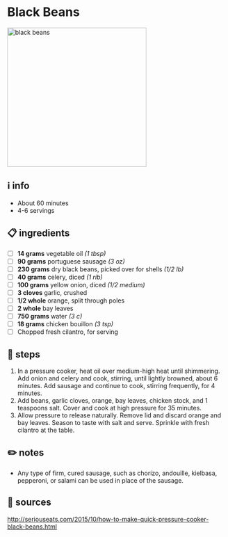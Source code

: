 # Black Beans  
<img src="https://www.seriouseats.com/thmb/52xJg9tUdxmMCco_zFTQGGF4s9Q=/880x0/filters:no_upscale():max_bytes(150000):strip_icc():format(webp)/__opt__aboutcom__coeus__resources__content_migration__serious_eats__seriouseats.com__recipes__images__2015__10__20150921-black-bean-sausage-stew-pressure-cooker-1-4f24f2695ae74574ab3a485e0892116a.jpg" alt="black beans" width="320"/>  

## ℹ️ info  
* About 60 minutes  
* 4-6 servings  

## 📋 ingredients  
- [ ] **14	grams**	vegetable oil *(1 tbsp)*
- [ ] **90	grams**	portuguese sausage *(3 oz)*
- [ ] **230	grams**	dry black beans, picked over for shells *(1/2 lb)*
- [ ] **40	grams**	celery, diced *(1 rib)*
- [ ] **100	grams**	yellow onion, diced *(1/2 medium)*
- [ ] **3	cloves**	garlic, crushed
- [ ] **1/2	whole**	orange, split through poles
- [ ] **2	whole**	bay leaves
- [ ] **750	grams**	water *(3 c)*
- [ ] **18	grams**	chicken bouillon *(3 tsp)*
- [ ] Chopped fresh cilantro, for serving

## 🔪 steps  
1. In a pressure cooker, heat oil over medium-high heat until shimmering. Add onion and celery and cook, stirring, until lightly browned, about 6 minutes. Add sausage and continue to cook, stirring frequently, for 4 minutes.
2. Add beans, garlic cloves, orange, bay leaves, chicken stock, and 1 teaspoons salt. Cover and cook at high pressure for 35 minutes.
3. Allow pressure to release naturally. Remove lid and discard orange and bay leaves. Season to taste with salt and serve. Sprinkle with fresh cilantro at the table.

## ✏️ notes  
* Any type of firm, cured sausage, such as chorizo, andouille, kielbasa, pepperoni, or salami can be used in place of the sausage.

## 🔗 sources  
http://seriouseats.com/2015/10/how-to-make-quick-pressure-cooker-black-beans.html  
